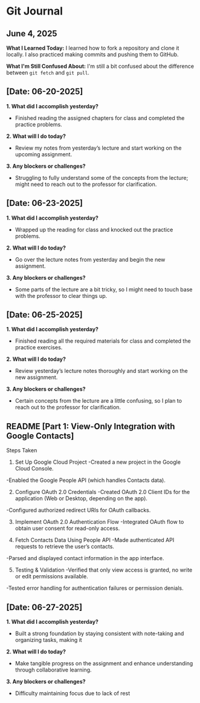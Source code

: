 # Git Journal

## June 4, 2025

**What I Learned Today:**
I learned how to fork a repository and clone it locally. I also practiced making commits and pushing them to GitHub.

**What I'm Still Confused About:**
I'm still a bit confused about the difference between `git fetch` and `git pull`.

## [Date: 06-20-2025]

**1. What did I accomplish yesterday?**
- Finished reading the assigned chapters for class and completed the practice problems.

**2. What will I do today?**
- Review my notes from yesterday’s lecture and start working on the upcoming assignment.

**3. Any blockers or challenges?**
- Struggling to fully understand some of the concepts from the lecture; might need to reach out to the professor for clarification.

## [Date: 06-23-2025]

**1. What did I accomplish yesterday?**
- Wrapped up the reading for class and knocked out the practice problems.

**2. What will I do today?**
- Go over the lecture notes from yesterday and begin the new assignment.

**3. Any blockers or challenges?**
- Some parts of the lecture are a bit tricky, so I might need to touch base with the professor to clear things up.

## [Date: 06-25-2025]

**1. What did I accomplish yesterday?**
- Finished reading all the required materials for class and completed the practice exercises.

**2. What will I do today?**
- Review yesterday’s lecture notes thoroughly and start working on the new assignment.

**3. Any blockers or challenges?**
- Certain concepts from the lecture are a little confusing, so I plan to reach out to the professor for clarification.

## README [Part 1: View-Only Integration with Google Contacts]
Steps Taken

1. Set Up Google Cloud Project
-Created a new project in the Google Cloud Console.

-Enabled the Google People API (which handles Contacts data).

2. Configure OAuth 2.0 Credentials
-Created OAuth 2.0 Client IDs for the application (Web or Desktop, depending on the app).

-Configured authorized redirect URIs for OAuth callbacks.

3. Implement OAuth 2.0 Authentication Flow
-Integrated OAuth flow to obtain user consent for read-only access.


4. Fetch Contacts Data Using People API
-Made authenticated API requests to retrieve the user’s contacts.

-Parsed and displayed contact information in the app interface.

5. Testing & Validation
-Verified that only view access is granted, no write or edit permissions available.

-Tested error handling for authentication failures or permission denials.

## [Date: 06-27-2025]

**1. What did I accomplish yesterday?**
- Built a strong foundation by staying consistent with note-taking and organizing tasks, making it

**2. What will I do today?**
- Make tangible progress on the assignment and enhance understanding through collaborative learning.

**3. Any blockers or challenges?**
- Difficulty maintaining focus due to lack of rest
